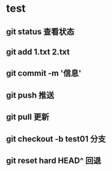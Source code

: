 # test
## git status 查看状态
## git add 1.txt 2.txt 
## git commit -m '信息'
## git push 推送
## git pull  更新
## git checkout -b test01 分支
## git reset hard HEAD^  回退
